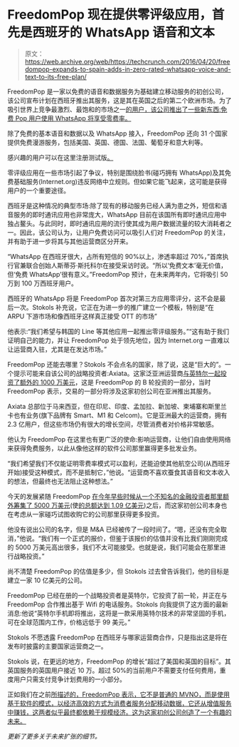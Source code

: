 # FreedomPop 现在提供零评级应用，首先是西班牙的 WhatsApp 语音和文本 

> 原文：<https://web.archive.org/web/https://techcrunch.com/2016/04/20/freedompop-expands-to-spain-adds-in-zero-rated-whatsapp-voice-and-text-to-its-free-plan/>

FreedomPop 是一家以免费的语音和数据服务为基础建立移动服务的初创公司，该公司宣布计划在西班牙推出其服务，这是其在英国之后的第二个欧洲市场。为了吸引世界上竞争最激烈、最饱和的市场之一[的用户，该公司推出了一些新东西:免费 Pop 用户使用 WhatsApp 将享受零费率。](https://web.archive.org/web/20221226014132/http://www.edelman.com/post/spain-european-leader-smartphone-penetration/)

除了免费的基本语音和数据以及 WhatsApp 接入，FreedomPop 还向 31 个国家提供免费漫游服务，包括美国、英国、德国、法国、葡萄牙和意大利等。

感兴趣的用户可以在这里注册测试版[。](https://web.archive.org/web/20221226014132/http://freedompop.com/Espana)

零评级应用在一些市场引起了争议，特别是围绕脸书(碰巧拥有 WhatsApp)及其免费基础服务(Internet.org)违反网络中立规则。但如果它能飞起来，这可能是获得用户的一个重要途径。

西班牙是这种情况的典型市场:除了现有的移动服务已经人满为患之外，短信和语音服务的即时通讯应用也非常庞大，WhatsApp 目前在该国所有即时通讯应用中独占鳌头。与此同时，即时通讯应用的流行使其成为用户数据流量的较大消耗者之一。因此，该公司认为，让用户免费访问可以吸引人们对 FreedomPop 的关注，并有助于进一步将其与其他运营商区分开来。

“WhatsApp 在西班牙很大，占所有短信的 90%以上，渗透率超过 70%，”首席执行官兼联合创始人斯蒂芬·斯托科尔在接受采访时说。“所以‘免费文本’毫无价值，但‘免费 WhatsApp’很有意义。”FreedomPop 预计，在未来两年内，它将吸引 50 万到 100 万西班牙用户。

西班牙的 WhatsApp 将是 FreedomPop 首次对第三方应用零评分，这不会是最后一次。Stokols 补充说，它正在为进一步的推广建立一个模板，特别是“在 ARPU 下游市场和像西班牙这样真正接受 OTT 的市场”

他表示:“我们希望与韩国的 Line 等其他应用一起推出零评级服务。”“这有助于我们证明自己的能力，并让 FreedomPop 处于领先地位，因为 Internet.org 一直难以让运营商入驻，尤其是在发达市场。”

FreedomPop 还能去哪里？Stokols 不会点名的国家，除了说，这是“巨大的”。一个提示可能来自该公司的战略投资者:Axiata。这家泛亚洲运营商[与英特尔一起投资了额外的 1000 万美元](https://web.archive.org/web/20221226014132/https://techcrunch.com/2015/07/30/freedompop-raises-10m-more-inks-strategic-deal-with-new-investor-asian-carrier-axiata/)，这是 FreedomPop 的 B 轮投资的一部分，当时 FreedomPop 表示，交易的一部分将涉及这家初创公司在亚洲推出其服务。

Axiata 总部位于马来西亚，但在印尼、印度、孟加拉、新加坡、柬埔寨和斯里兰卡也有业务(旗下品牌有 Smart、M1 和 Celcom)。它是亚洲最大的运营商，拥有 2.3 亿用户，但这些市场仍有很大的增长空间，尽管消费者对价格非常敏感。

他认为 FreedomPop 在这里也有更广泛的使命:影响运营商，让他们自由使用网络来获得免费服务，以此从像他这样的软件公司那里赢得更多批发业务。

“我们希望我们不仅能证明零费率模式可以盈利，还能迫使其他航空公司(从西班牙开始)接受这种模式，而不是抵制它，”他说。“运营商不喜欢蚕食其语音和文本收入的想法，但最终也无法阻止这种想法。”

今天的发展紧随 FreedomPop [在今年早些时候从一个不知名的金融投资者那里额外筹集了 5000 万美元](https://web.archive.org/web/20221226014132/https://techcrunch.com/2016/01/20/freedompop-raises-another-50m-launches-free-global-data-hotspot-and-sim/)(使[的总额达到 1.09 亿美元](https://web.archive.org/web/20221226014132/https://www.crunchbase.com/organization/freedompop#/entity))之后，而这家初创公司本身也在考虑从一家碰巧试图收购它的公司那里获得更多投资。

他没有说出公司的名字，但是 M&A 已经被传了一段时间了。“嗯，还没有完全取消，”他说。“我们有一个正式的报价，但鉴于该报价的估值并没有比我们刚刚完成的 5000 万美元高出很多，我们不太可能接受。也就是说，我们可能会在那里进行战略投资。”

尚不清楚 FreedomPop 的估值是多少，但 Stokols 过去曾告诉我们，他的目标是建立一家 10 亿美元的公司。

FreedomPop 已经在册的一个战略投资者是英特尔，它投资了前一轮，并正在与 FreedomPop 合作推出基于 Wifi 的电话服务。Stokols 向我提供了这方面的最新消息:他说“英特尔手机即将推出，这将是一款采用英特尔技术的非常坚固的手机，可在全球范围内工作，价格远低于 99 美元。”

Stokols 不愿透露 FreedomPop 在西班牙与哪家运营商合作，只是指出这是将在发布时披露的主要国家运营商之一。

Stokols 说，在更远的地方，FreedomPop 的增长“超过了美国和英国的目标”。其英国服务的英国用户接近 10 万。超过 50%的当前用户不需要支付任何费用，重度用户只需支付竞争计划费用的一小部分。

正如我们在之前[所描述的，FreedomPop 表示，它不是普通的 MVNO，而是使用基于软件的模式，以经济高效的方式为消费者服务分配移动数据，它还从增值服务中赚钱，这两者似乎最终都依赖于规模经济。这为这家初创公司创造了一个有趣的未来。](https://web.archive.org/web/20221226014132/https://techcrunch.com/2015/05/12/as-acquisition-rumors-swirl-free-mobile-service-freedompop-goes-live-in-the-uk/)

*更新了更多关于未来扩张的细节。*